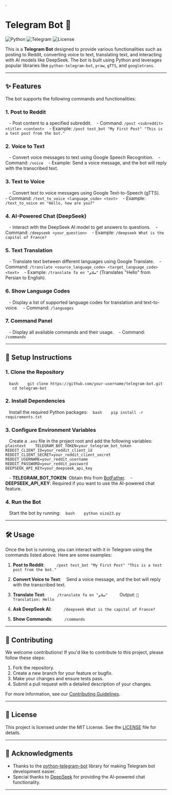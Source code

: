 .
# Telegram Bot 🤖

![Python](https://img.shields.io/badge/Python-3.8%2B-blue)
![Telegram](https://img.shields.io/badge/Telegram-Bot-green)
![License](https://img.shields.io/badge/License-MIT-orange)

This is a **Telegram Bot** designed to provide various functionalities such as posting to Reddit, converting voice to text, translating text, and interacting with AI models like DeepSeek. The bot is built using Python and leverages popular libraries like `python-telegram-bot`, `praw`, `gTTS`, and `googletrans`.

---

## ✨ Features

The bot supports the following commands and functionalities:

### 1. **Post to Reddit**
   - Post content to a specified subreddit.
   - Command: `/post <subreddit> <title> <content>`
   - Example: `/post test_bot "My First Post" "This is a test post from the bot."`

### 2. **Voice to Text**
   - Convert voice messages to text using Google Speech Recognition.
   - Command: `/voice`
   - Example: Send a voice message, and the bot will reply with the transcribed text.

### 3. **Text to Voice**
   - Convert text to voice messages using Google Text-to-Speech (gTTS).
   - Command: `/text_to_voice <language_code> <text>`
   - Example: `/text_to_voice en "Hello, how are you?"`

### 4. **AI-Powered Chat (DeepSeek)**
   - Interact with the DeepSeek AI model to get answers to questions.
   - Command: `/deepseek <your_question>`
   - Example: `/deepseek What is the capital of France?`

### 5. **Text Translation**
   - Translate text between different languages using Google Translate.
   - Command: `/translate <source_language_code> <target_language_code> <text>`
   - Example: `/translate fa en "سلام"` (Translates "Hello" from Persian to English).

### 6. **Show Language Codes**
   - Display a list of supported language codes for translation and text-to-voice.
   - Command: `/languages`

### 7. **Command Panel**
   - Display all available commands and their usage.
   - Command: `/commands`

---

## 🚀 Setup Instructions

### 1. **Clone the Repository**
   ```bash
   git clone https://github.com/your-username/telegram-bot.git
   cd telegram-bot
   ```

### 2. **Install Dependencies**
   Install the required Python packages:
   ```bash
   pip install -r requirements.txt
   ```

### 3. **Configure Environment Variables**
   Create a `.env` file in the project root and add the following variables:
   ```plaintext
   TELEGRAM_BOT_TOKEN=your_telegram_bot_token
   REDDIT_CLIENT_ID=your_reddit_client_id
   REDDIT_CLIENT_SECRET=your_reddit_client_secret
   REDDIT_USERNAME=your_reddit_username
   REDDIT_PASSWORD=your_reddit_password
   DEEPSEEK_API_KEY=your_deepseek_api_key
   ```

   - **TELEGRAM_BOT_TOKEN**: Obtain this from [BotFather](https://core.telegram.org/bots#botfather).
   - **DEEPSEEK_API_KEY**: Required if you want to use the AI-powered chat feature.

### 4. **Run the Bot**
   Start the bot by running:
   ```bash
   python oizo23.py
   ```

---

## 🛠️ Usage

Once the bot is running, you can interact with it in Telegram using the commands listed above. Here are some examples:

1. **Post to Reddit**:
   ```
   /post test_bot "My First Post" "This is a test post from the bot."
   ```

2. **Convert Voice to Text**:
   Send a voice message, and the bot will reply with the transcribed text.

3. **Translate Text**:
   ```
   /translate fa en "سلام"
   ```
   Output: `🔄 Translation: Hello`

4. **Ask DeepSeek AI**:
   ```
   /deepseek What is the capital of France?
   ```

5. **Show Commands**:
   ```
   /commands
   ```

---

## 🤝 Contributing

We welcome contributions! If you'd like to contribute to this project, please follow these steps:

1. Fork the repository.
2. Create a new branch for your feature or bugfix.
3. Make your changes and ensure tests pass.
4. Submit a pull request with a detailed description of your changes.

For more information, see our [Contributing Guidelines](CONTRIBUTING.md).

---

## 📜 License

This project is licensed under the MIT License. See the [LICENSE](LICENSE) file for details.

---

## 🙏 Acknowledgments

- Thanks to the [python-telegram-bot](https://github.com/python-telegram-bot/python-telegram-bot) library for making Telegram bot development easier.
- Special thanks to [DeepSeek](https://deepseek.com) for providing the AI-powered chat functionality.

---
